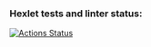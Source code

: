 ### Hexlet tests and linter status:
[![Actions Status](https://github.com/gornah/python-project-50/actions/workflows/hexlet-check.yml/badge.svg)](https://github.com/gornah/python-project-50/actions)